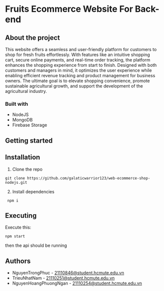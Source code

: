 # Fruits Ecommerce Website For Back-end
## About the project

This website offers a seamless and user-friendly platform for customers to shop for fresh fruits effortlessly. With features like an intuitive shopping cart, secure online payments, and real-time order tracking, the platform enhances the shopping experience from start to finish. Designed with both customers and managers in mind, it optimizes the user experience while enabling efficient revenue tracking and product management for business owners. The ultimate goal is to elevate shopping convenience, promote sustainable agricultural growth, and support the development of the agricultural industry.
### Built with

- NodeJS
- MongoDB
- Firebase Storage


## Getting started

## Installation
1. Clone the repo
```
git clone https://github.com/galaticwarrior123/web-ecommerce-shop-nodejs.git
```
2. Install dependencies
```
 npm i
```
## Executing
Execute this:
```
npm start
```
then the api should be running

## Authors
- NguyenTrongPhuc - 21110846@student.hcmute.edu.vn
- TrieuNhatNam - 21110251@student.hcmute.edu.vn
- NguyenHoangPhuongNgan - 21110254@student.hcmute.edu.vn
